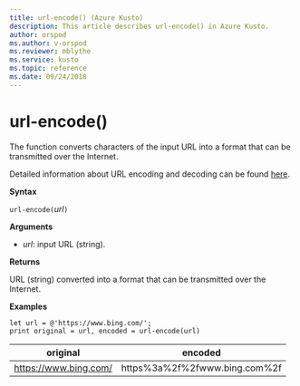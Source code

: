 ```yaml
---
title: url-encode() (Azure Kusto)
description: This article describes url-encode() in Azure Kusto.
author: orspod
ms.author: v-orspod
ms.reviewer: mblythe
ms.service: kusto
ms.topic: reference
ms.date: 09/24/2018
---
```

# url-encode()

The function converts characters of the input URL into a format that can be transmitted over the Internet. 

Detailed information about URL encoding and decoding can be found [here](https://en.wikipedia.org/wiki/Percent-encoding).

**Syntax**

`url-encode(`*url*`)`

**Arguments**

* *url*: input URL (string).  

**Returns**

URL (string) converted into a format that can be transmitted over the Internet.

**Examples**

```kusto
let url = @'https://www.bing.com/';
print original = url, encoded = url-encode(url)
```

|original|encoded|
|---|---|
|https://www.bing.com/|https%3a%2f%2fwww.bing.com%2f|


 